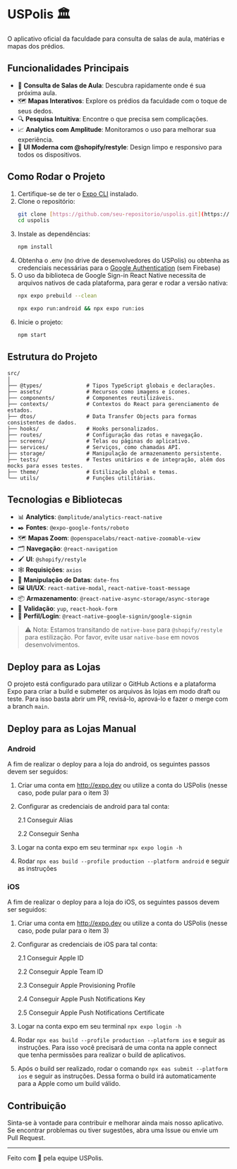 # USPolis 🏛

O aplicativo oficial da faculdade para consulta de salas de aula, matérias e mapas dos prédios.

## Funcionalidades Principais

- 🚀 **Consulta de Salas de Aula**: Descubra rapidamente onde é sua próxima aula.
- 🗺 **Mapas Interativos**: Explore os prédios da faculdade com o toque de seus dedos.
- 🔍 **Pesquisa Intuitiva**: Encontre o que precisa sem complicações.
- 📈 **Analytics com Amplitude**: Monitoramos o uso para melhorar sua experiência.
- 🎨 **UI Moderna com @shopify/restyle**: Design limpo e responsivo para todos os dispositivos.

## Como Rodar o Projeto

1. Certifique-se de ter o [Expo CLI](https://expo.dev/tools/cli) instalado.
2. Clone o repositório:
    ```bash
    git clone [https://github.com/seu-repositorio/uspolis.git](https://github.com/PCS-Poli-USP/USPolis-Mobile)
    cd uspolis
    ```
3. Instale as dependências:
    ```bash
    npm install
    ```
4. Obtenha o .env (no drive de desenvolvedores do USPolis) ou obtenha as credenciais necessárias para o [Google Authentication](https://react-native-google-signin.github.io/docs/setting-up/get-config-file) (sem Firebase) 
5. O uso da biblioteca de Google Sign-in React Native necessita de arquivos nativos de cada plataforma, para gerar e rodar a versão nativa:
    ```bash
    npx expo prebuild --clean

    npx expo run:android && npx expo run:ios
    ```
6. Inicie o projeto:
    ```bash
    npm start
    ```

## Estrutura do Projeto

```plaintext
src/
│
├── @types/              # Tipos TypeScript globais e declarações.
├── assets/              # Recursos como imagens e ícones.
├── components/          # Componentes reutilizáveis.
├── contexts/            # Contextos do React para gerenciamento de estados.
├── dtos/                # Data Transfer Objects para formas consistentes de dados.
├── hooks/               # Hooks personalizados.
├── routes/              # Configuração das rotas e navegação.
├── screens/             # Telas ou páginas do aplicativo.
├── services/            # Serviços, como chamadas API.
├── storage/             # Manipulação de armazenamento persistente.
├── tests/               # Testes unitários e de integração, além dos mocks para esses testes.
├── theme/               # Estilização global e temas.
└── utils/               # Funções utilitárias.
```

## Tecnologias e Bibliotecas

- 📊 **Analytics**: `@amplitude/analytics-react-native`
- ✒️ **Fontes**: `@expo-google-fonts/roboto`
- 🗺 **Mapas Zoom**: `@openspacelabs/react-native-zoomable-view`
- 🗂 **Navegação**: `@react-navigation`
- 🖌 **UI**: `@shopify/restyle`
- 🕸️ **Requisições**: `axios`
- 📆 **Manipulação de Datas**: `date-fns`
- 🖼️ **UI/UX**: `react-native-modal`, `react-native-toast-message`
- 📦 **Armazenamento**: `@react-native-async-storage/async-storage`
- 📝 **Validação**: `yup`, `react-hook-form`
- 👤 **Perfil/Login**: `@react-native-google-signin/google-signin`

> ⚠️ Nota: Estamos transitando de `native-base` para `@shopify/restyle` para estilização. Por favor, evite usar `native-base` em novos desenvolvimentos.

## Deploy para as Lojas

O projeto está configurado para utilizar o GitHub Actions e a plataforma Expo para criar a build e submeter os arquivos às lojas em modo draft ou teste. Para isso basta abrir um PR, revisá-lo, aprová-lo e fazer o merge com a branch `main`.

## Deploy para as Lojas Manual

### Android

A fim de realizar o deploy para a loja do android, os seguintes passos devem ser seguidos:
1. Criar uma conta em http://expo.dev ou utilize a conta do USPolis (nesse caso, pode pular para o item 3)
2. Configurar as credenciais de android para tal conta: 
    
    2.1 Conseguir Alias

    2.2 Conseguir Senha
3. Logar na conta expo em seu terminar ``npx expo login -h``
3. Rodar ```npx eas build --profile production --platform android``` e seguir as instruções

### iOS

A fim de realizar o deploy para a loja do iOS, os seguintes passos devem ser seguidos:
1. Criar uma conta em http://expo.dev ou utilize a conta do USPolis (nesse caso, pode pular para o item 3)
2. Configurar as credenciais de iOS para tal conta: 
    
    2.1 Conseguir Apple ID
    
    2.2 Conseguir Apple Team ID
    
    2.3 Conseguir Apple Provisioning Profile
    
    2.4 Conseguir Apple Push Notifications Key
    
    2.5 Conseguir Apple Push Notifications Certificate

3. Logar na conta expo em seu terminal ``npx expo login -h``
3. Rodar ```npx eas build --profile production --platform ios``` e seguir as instruções. Para isso você precisará de uma conta na apple connect que tenha permissões para realizar o build de aplicativos.
4. Após o build ser realizado, rodar o comando ```npx eas submit --platform ios``` e seguir as instruções. Dessa forma o build irá automaticamente para a Apple como um build válido.

## Contribuição

Sinta-se à vontade para contribuir e melhorar ainda mais nosso aplicativo. Se encontrar problemas ou tiver sugestões, abra uma Issue ou envie um Pull Request.

---

Feito com 💙 pela equipe USPolis.